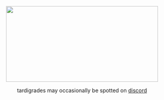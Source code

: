 <p align="center">
<img width="400" height="200" src="https://user-images.githubusercontent.com/159073/182078798-84b8a447-0ac9-4134-a26d-48457b1ef7bc.jpg" />
</p>
<p align="center">
tardigrades may occasionally be spotted on <a href="https://discord.gg/KsBnJJ6T">discord</a>
</p>
